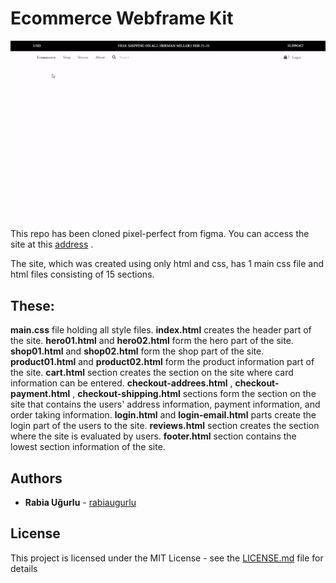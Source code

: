 # Ecommerce Webframe Kit

![](ecommerce_wireframe_kit/images/ecommerce-kit.gif)

This repo has been cloned pixel-perfect from figma. You can access the site at this [address](https://www.figma.com/file/ChuXtQjOxVUAC2qLDvAMb5/Ecommerce-Wireframe-Kit-(Community)?node-id=0%3A1) .

The site, which was created using only html and css, has 1 main css file and html files consisting of 15 sections.
## These:
**main.css** file holding all style files.
**index.html** creates the header part of the site.
**hero01.html** and **hero02.html** form the hero part of the site.
**shop01.html** and **shop02.html** form the shop part of the site.
**product01.html** and **product02.html** form the product information part of the site.
**cart.html** section creates the section on the site where card information can be entered.
**checkout-addrees.html** , **checkout-payment.html** , **checkout-shipping.html** sections form the section on the site that contains the users' address information, payment information, and order taking information.
**login.html** and **login-email.html** parts create the login part of the users to the site.
**reviews.html** section creates the section where the site is evaluated by users.
**footer.html** section contains the lowest section information of the site.




## Authors
* **Rabia Uğurlu** - [rabiaugurlu](https://github.com/rabiaugurlu)
## License
This project is licensed under the MIT License - see the [LICENSE.md](LICENSE.md) file for details
